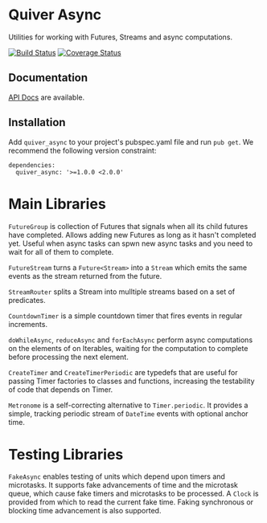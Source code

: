 Quiver Async
============

Utilities for working with Futures, Streams and async computations.

[![Build Status](https://travis-ci.org/QuiverDart/quiver_async.svg?branch=master)](https://travis-ci.org/QuiverDart/quiver_async)
[![Coverage Status](https://img.shields.io/coveralls/QuiverDart/quiver_async.svg)](https://coveralls.io/r/QuiverDart/quiver_async)

## Documentation

[API Docs](http://www.dartdocs.org/documentation/quiver_async/latest) are available.

## Installation

Add `quiver_async` to your project's pubspec.yaml file and run `pub get`.
We recommend the following version constraint:

    dependencies:
      quiver_async: '>=1.0.0 <2.0.0'

# Main Libraries

`FutureGroup` is collection of Futures that signals when all its child futures
have completed. Allows adding new Futures as long as it hasn't completed yet.
Useful when async tasks can spwn new async tasks and you need to wait for all of
them to complete.

`FutureStream` turns a `Future<Stream>` into a `Stream` which emits the same
events as the stream returned from the future.

`StreamRouter` splits a Stream into mulltiple streams based on a set of
predicates.

`CountdownTimer` is a simple countdown timer that fires events in regular
increments.

`doWhileAsync`, `reduceAsync` and `forEachAsync` perform async computations on
the elements of on Iterables, waiting for the computation to complete before
processing the next element.

`CreateTimer` and `CreateTimerPeriodic` are typedefs that are useful for
passing Timer factories to classes and functions, increasing the testability of
code that depends on Timer.

`Metronome` is a self-correcting alternative to `Timer.periodic`. It provides
a simple, tracking periodic stream of `DateTime` events with optional anchor
time.

# Testing Libraries

`FakeAsync` enables testing of units which depend upon timers and microtasks.
It supports fake advancements of time and the microtask queue, which cause fake
timers and microtasks to be processed. A `Clock` is provided from which to read
the current fake time.  Faking synchronous or blocking time advancement is also
supported.
